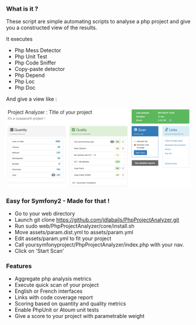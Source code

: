 ### What is it ?
These script are simple automating scripts to analyse a php project and give you
a constructed view of the results.


It executes
 - Php Mess Detector
 - Php Unit Test
 - Php Code Sniffer
 - Copy-paste detector
 - Php Depend
 - Php Loc
 - Php Doc

And give a view like :

![](https://raw.githubusercontent.com/jdlabails/PhpProjectAnalyzer/master/ppaIndex.png)




### Easy for Symfony2  - Made for that !
 - Go to your web directory
 - Launch git clone https://github.com/jdlabails/PhpProjectAnalyzer.git
 - Run sudo web/PhpProjectAnalyzer/core/install.sh
 - Move assets/param.dist.yml to assets/param.yml
 - Edit assets/param.yml to fit your project
 - Call yoursymfonyproject/PhpProjectAnalyzer/index.php with your nav.
 - Click on 'Start Scan'


### Features
 - Aggregate php analysis metrics
 - Execute quick scan of your project
 - English or French interfaces
 - Links with code coverage report
 - Scoring based on quantity and quality metrics
 - Enable PhpUnit or Atoum unit tests
 - Give a score to your project with parametrable weight

